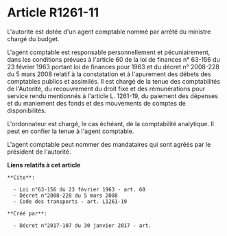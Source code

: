 # Article R1261-11

L'autorité est dotée d'un agent comptable nommé par arrêté du ministre chargé du budget. 

L'agent comptable est responsable personnellement et pécuniairement, dans les conditions prévues à l'article 60 de la loi de
finances n° 63-156 du 23 février 1963 portant loi de finances pour 1963 et du décret n° 2008-228 du 5 mars 2008 relatif à la
constatation et à l'apurement des débets des comptables publics et assimilés. Il est chargé de la tenue des comptabilités de
l'Autorité, du recouvrement du droit fixe et des rémunérations pour service rendu mentionnés à l'article L. 1261-19, du
paiement des dépenses et du maniement des fonds et des mouvements de comptes de disponibilités. 

L'ordonnateur est chargé, le cas échéant, de la comptabilité analytique. Il peut en confier la tenue à l'agent comptable. 

L'agent comptable peut nommer des mandataires qui sont agréés par le président de l'autorité.

**Liens relatifs à cet article**

	**Cite**:

	  - Loi n°63-156 du 23 février 1963 - art. 60
	  - Décret n°2008-228 du 5 mars 2008
	  - Code des transports - art. L1261-19

	**Créé par**:

	  - Décret n°2017-107 du 30 janvier 2017 - art.
